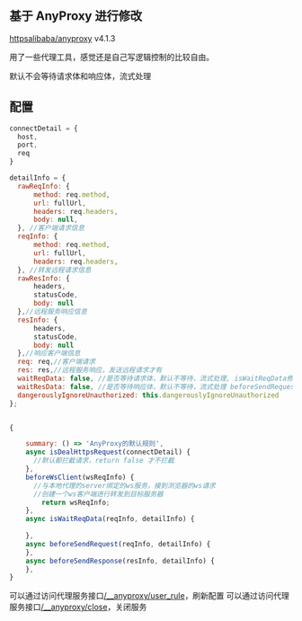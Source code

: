 基于 AnyProxy 进行修改
----------------

[httpsalibaba/anyproxy](https://github.com/alibaba/anyproxy) v4.1.3

用了一些代理工具，感觉还是自己写逻辑控制的比较自由。

默认不会等待请求体和响应体，流式处理

## 配置
```js
connectDetail = {
  host, 
  port, 
  req
}

detailInfo = {
  rawReqInfo: {
      method: req.method,
      url: fullUrl,
      headers: req.headers,
      body: null,
  }, //客户端请求信息
  reqInfo: {
      method: req.method,
      url: fullUrl,
      headers: req.headers,
  }, //转发远程请求信息
  rawResInfo: {
      headers,
      statusCode,
      body: null
  },//远程服务响应信息
  resInfo: {
      headers,
      statusCode,
      body: null
  },//响应客户端信息
  req: req,//客户端请求
  res: res,//远程服务响应，发送远程请求才有
  waitReqData: false, //是否等待请求体，默认不等待，流式处理, isWaitReqData修改才有效
  waitResData: false, //是否等待响应体，默认不等待，流式处理 beforeSendRequest之前修改
  dangerouslyIgnoreUnauthorized: this.dangerouslyIgnoreUnauthorized
};


{

    summary: () => 'AnyProxy的默认规则',
    async isDealHttpsRequest(connectDetail) {
      //默认都拦截请求，return false 才不拦截
    },
    beforeWsClient(wsReqInfo) {
      //与本地代理的server绑定的ws服务，接到浏览器的ws请求
      //创建一个ws客户端进行转发到目标服务器
        return wsReqInfo;
    },
    async isWaitReqData(reqInfo, detailInfo) {
      
    },
    async beforeSendRequest(reqInfo, detailInfo) {
    },
    async beforeSendResponse(resInfo, detailInfo) {
    },
}
```

可以通过访问代理服务接口[/__anyproxy/user_rule]()，刷新配置
可以通过访问代理服务接口[/__anyproxy/close]()，关闭服务

